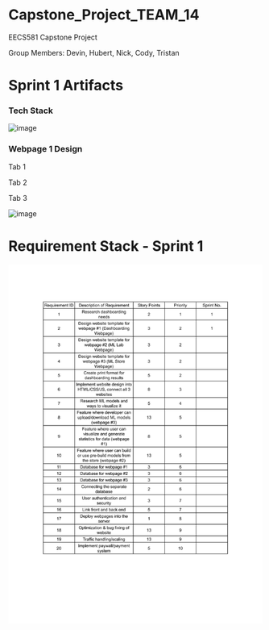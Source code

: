# Capstone_Project_TEAM_14
EECS581 Capstone Project

Group Members: Devin, Hubert, Nick, Cody, Tristan
# Sprint 1 Artifacts 

<h3>Tech Stack</h3>

![image](https://github.com/DevinRS/Capstone_Project/assets/103350414/1613a28c-395b-476b-8a3e-e88007b30500)

<h3>Webpage 1 Design</h3>
Tab 1


Tab 2


Tab 3

![image](https://github.com/DevinRS/Capstone_Project/assets/103350414/4c291e20-6f2f-4c28-8bf5-0605769f98cb)



# Requirement Stack - Sprint 1 

![Initial_Requirements_Stack_1-1](https://github.com/DevinRS/Capstone_Project/blob/main/Documents/png/Sprint1_Requirement_Stack.png)



